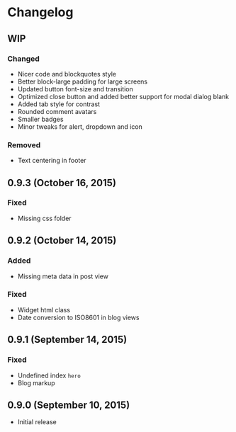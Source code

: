 # Changelog

## WIP

### Changed
- Nicer code and blockquotes style
- Better block-large padding for large screens
- Updated button font-size and transition
- Optimized close button and added better support for modal dialog blank
- Added tab style for contrast
- Rounded comment avatars
- Smaller badges
- Minor tweaks for alert, dropdown and icon

### Removed
- Text centering in footer

## 0.9.3 (October 16, 2015)

### Fixed
- Missing css folder

## 0.9.2 (October 14, 2015)

### Added
- Missing meta data in post view

### Fixed
- Widget html class
- Date conversion to ISO8601 in blog views

## 0.9.1 (September 14, 2015)

### Fixed
- Undefined index `hero`
- Blog markup

## 0.9.0 (September 10, 2015)

- Initial release
